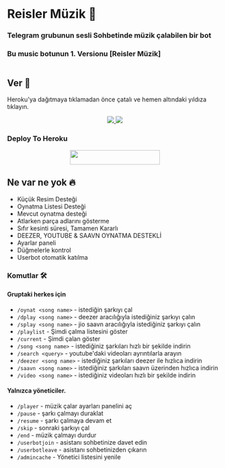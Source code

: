 <h1 align="centre">Reisler Müzik 🎵</h1>

### Telegram grubunun sesli Sohbetinde müzik çalabilen bir bot

### Bu music botunun 1. Versionu [Reisler Müzik]

<p align="center">
  <img src="">
</p>


## Ver 💙

Heroku'ya dağıtmaya tıklamadan önce çatalı ve hemen altındaki yıldıza tıklayın.

<p align="center">
  <a href="https://github.com/ReislerSupport/reislermuzik/fork">
    <img src="https://img.shields.io/github/ReislerSupport/reislermuzik?label=Fork&style=social">
    
  </a>
  <a href="https://github.com/matesa/ReislerMuzikbot">
    <img src="https://img.shields.io/github/stars/ReislerSupport/ReislerMuzikBot?style=social">
  </a>
</p>

### Deploy To Heroku</h4>

<p align="center"><a href="https://heroku.com/deploy?template=https://git.heroku.com/powerful-bayou-54954.git"> <img src="https://img.shields.io/badge/Deploy%20To%20Heroku-blueviolet?style=for-the-badge&logo=heroku" width="210" height="34.45"/></a></p>



<h2> Ne var ne yok 🔥 </h2>

- Küçük Resim Desteği
- Oynatma Listesi Desteği
- Mevcut oynatma desteği
- Atlarken parça adlarını gösterme
- Sıfır kesinti süresi, Tamamen Kararlı
- DEEZER, YOUTUBE & SAAVN OYNATMA DESTEKLİ
- Ayarlar paneli
- Düğmelerle kontrol
- Userbot otomatik katılma

### Komutlar 🛠
#### Gruptaki herkes için

- `/oynat <song name>` - istediğin şarkıyı çal
- `/dplay <song name>` - deezer aracılığıyla istediğiniz şarkıyı çalın
- `/splay <song name>` - jio saavn aracılığıyla istediğiniz şarkıyı çalın
- `/playlist` - Şimdi çalma listesini göster
- `/current` - Şimdi çalan göster
- `/song <song name>` - istediğiniz şarkıları hızlı bir şekilde indirin
- `/search <query>` - youtube'daki videoları ayrıntılarla arayın
- `/deezer <song name>` - istediğiniz şarkıları deezer ile hızlıca indirin
- `/saavn <song name>` - istediğiniz şarkıları saavn üzerinden hızlıca indirin
- `/video <song name>` - istediğiniz videoları hızlı bir şekilde indirin

#### Yalnızca yöneticiler.
- `/player` - müzik çalar ayarları panelini aç
- `/pause` - şarkı çalmayı duraklat
- `/resume` - şarkı çalmaya devam et
- `/skip` - sonraki şarkıyı çal
- `/end` - müzik çalmayı durdur
- `/userbotjoin` - asistanı sohbetinize davet edin
- `/userbotleave` - asistanı sohbetinizden çıkarın
- `/admincache` - Yönetici listesini yenile


